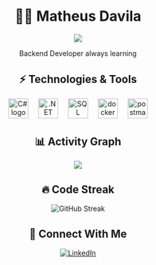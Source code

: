 # <div align="center"> 👨‍💻 Matheus Davila</div>
<div align="center">
  <img src="https://readme-typing-svg.herokuapp.com?font=Fira+Code&weight=500&size=21&duration=2000&pause=700&color=9C56F1F8&center=true&vCenter=true&width=435&lines=Software+Developer;C%23+%7C+.NET+%7C+Entity+Framework;SQL+Server+%7C+Docker" />
</div>

<div align="center">
  <p>Backend Developer always learning</p>
</div>

## <div align="center"> ⚡ Technologies & Tools</div>

<div align="center">
  <img src="https://cdn.jsdelivr.net/gh/devicons/devicon@latest/icons/csharp/csharp-original.svg" height="40" alt="C# logo"  />
  <img width="12" />
  <img src="https://cdn.jsdelivr.net/gh/devicons/devicon@latest/icons/dotnetcore/dotnetcore-original.svg" height="40" alt=".NET Core"  />
  <img width="12" />
  <img src="https://cdn.jsdelivr.net/gh/devicons/devicon@latest/icons/azuresqldatabase/azuresqldatabase-original.svg" height="40" alt="SQL"  />
  <img width="12" />
  <img src="https://cdn.jsdelivr.net/gh/devicons/devicon/icons/docker/docker-original.svg" height="40" alt="docker logo"  />
  <img width="12" />
  <img src="https://cdn.jsdelivr.net/gh/devicons/devicon@latest/icons/postman/postman-original.svg" height="40" alt="postman logo"  />
</div>

## <div align="center"> 📊 Activity Graph </div>

<div align="center">
  <img src="https://github-readme-activity-graph.vercel.app/graph?username=mdavilag&bg_color=000000&color=ffffff&line=623697&point=444444&area=true&hide_border=true" />
</div>

## <div align="center"> 🔥 Code Streak </div>

<div align="center">
  <img src="https://github-readme-streak-stats.herokuapp.com/?user=mdavilag&theme=tokyonight&hide_border=true" alt="GitHub Streak" />
</div>

## <div align="center"> 🤝 Connect With Me</div>

<div align="center">
  <a href="https://www.linkedin.com/in/davilakina/">
    <img src="https://img.shields.io/badge/linkedin-%230077B5.svg?style=for-the-badge&logo=linkedin&logoColor=white" alt="LinkedIn" />
  </a>
</div>

<br>
